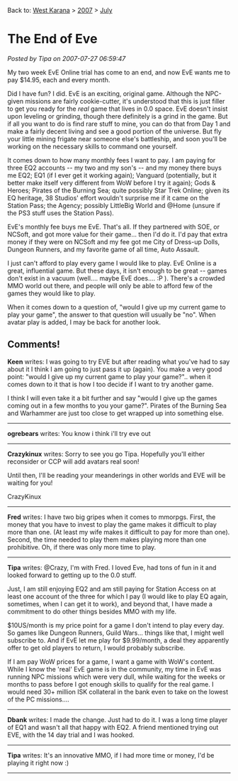 Back to: [West Karana](/posts/westkarana.md) > [2007](/posts/2007/westkarana.md) > [July](./westkarana.md)
# The End of Eve

*Posted by Tipa on 2007-07-27 06:59:47*

My two week EvE Online trial has come to an end, and now EvE wants me to pay $14.95, each and every month.

Did I have fun? I did. EvE is an exciting, original game. Although the NPC-given missions are fairly cookie-cutter, it's understood that this is just filler to get you ready for the *real* game that lives in 0.0 space. EvE doesn't insist upon leveling or grinding, though there definitely is a grind in the game. But if all you want to do is find rare stuff to mine, you can do that from Day 1 and make a fairly decent living and see a good portion of the universe. But fly your little mining frigate near someone else's battleship, and soon you'll be working on the necessary skills to command one yourself.

It comes down to how many monthly fees I want to pay. I am paying for three EQ2 accounts -- my two and my son's -- and my money there buys me EQ2; EQ1 (if I ever get it working again); Vanguard (potentially, but it better make itself very different from WoW before I try it again); Gods & Heroes; Pirates of the Burning Sea; quite possibly Star Trek Online; given its EQ heritage, 38 Studios' effort wouldn't surprise me if it came on the Station Pass; the Agency; possibly LittleBig World and @Home (unsure if the PS3 stuff uses the Station Pass).

EvE's monthly fee buys me EvE. That's all. If they partnered with SOE, or NCSoft, and got more value for their game... then I'd do it. I'd pay that extra money if they were on NCSoft and my fee got me City of Dress-up Dolls, Dungeon Runners, and my favorite game of all time, Auto Assault.

I just can't afford to play every game I would like to play. EvE Online is a great, influential game. But these days, it isn't enough to be great -- games don't exist in a vacuum (well.... maybe EvE does.... :P ). There's a crowded MMO world out there, and people will only be able to afford few of the games they would like to play.

When it comes down to a question of, "would I give up my current game to play your game", the answer to that question will usually be "no". When avatar play is added, I may be back for another look.
## Comments!

**Keen** writes: I was going to try EVE but after reading what you've had to say about it I think I am going to just pass it up (again). You make a very good point: "would I give up my current game to play your game?".. when it comes down to it that is how I too decide if I want to try another game.

I think I will even take it a bit further and say "would I give up the games coming out in a few months to you your game?". Pirates of the Burning Sea and Warhammer are just too close to get wrapped up into something else.

---

**ogrebears** writes: You know i think i'll try eve out

---

**Crazykinux** writes: Sorry to see you go Tipa. Hopefully you'll either reconsider or CCP will add avatars real soon!

Until then, I'll be reading your meanderings in other worlds and EVE will be waiting for you!

CrazyKinux

---

**Fred** writes: I have two big gripes when it comes to mmorpgs. First, the money that you have to invest to play the game makes it difficult to play more than one. (At least my wife makes it difficult to pay for more than one). Second, the time needed to play them makes playing more than one prohibitive. Oh, if there was only more time to play.

---

**Tipa** writes: @Crazy, I'm with Fred. I loved Eve, had tons of fun in it and looked forward to getting up to the 0.0 stuff. 

Just, I am still enjoying EQ2 and am still paying for Station Access on at least one account of the three for which I pay (I would like to play EQ again, sometimes, when I can get it to work), and beyond that, I have made a commitment to do other things besides MMO with my life.

$10US/month is my price point for a game I don't intend to play every day. So games like Dungeon Runners, Guild Wars... things like that, I might well subscribe to. And if EvE let me play for $9.99/month, a deal they apparently offer to get old players to return, I would probably subscribe.

If I am pay WoW prices for a game, I want a game with WoW's content. While I know the 'real' EvE game is in the community, my time in EvE was running NPC missions which were very dull, while waiting for the weeks or months to pass before I got enough skills to qualify for the real game. I would need 30+ million ISK collateral in the bank even to take on the lowest of the PC missions....

---

**Dbank** writes: I made the change. Just had to do it. I was a long time player of EQ1 and wasn't all that happy with EQ2. A friend mentioned trying out EVE, with the 14 day trial and I was hooked.

---

**Tipa** writes: It's an innovative MMO, if I had more time or money, I'd be playing it right now :)

---

